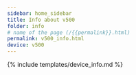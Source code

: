 ```yaml
---
sidebar: home_sidebar
title: Info about v500
folder: info
# name of the page (/{{permalink}}.html)
permalink: v500_info.html
device: v500
---
```

{% include templates/device_info.md %}
